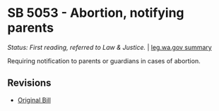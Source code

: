 # SB 5053 - Abortion, notifying parents
*Status: First reading, referred to Law & Justice.* | [leg.wa.gov summary](https://app.leg.wa.gov/billsummary?BillNumber=5053&Year=2021)

Requiring notification to parents or guardians in cases of abortion.

## Revisions
* [Original Bill](1/)